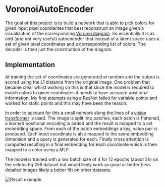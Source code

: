 # VoronoiAutoEncoder

The goal of this project is to build a network that is able to pick colors for given input pixel coordiantes that best reconstruct an image given a visualization of the corresponding [Voronoi diagram](https://en.wikipedia.org/wiki/Voronoi_diagram). So essentially it is as odd (and not very useful) autoencoder that instead of a latent space uses a set of given pixel coordinates
and a corresponding list of colors. The decoder is then just the construction of the diagram. 



## Implementation
At training the set of coordinates are generated at random and the output is scored using the L1 distance from the original image. One problem that became clear whilst working on this is that since the model is required to match colors to given coordinates it needs to have accurate positional information. My first attempts using a ResNet failed for variable points and worked for static points and this may have been the reason. 

In order to account for this a small network along the lines of a [vision transformer](https://arxiv.org/abs/2010.11929) is used. The image is split into patches, each patch is flattened, a learned positional encoding is added and the result is mapped to a set embedding space. From each of the patch embeddings a key, value pair is produced.
Each input coordinate is also mapped to the same embedding dimension and a query is generated for each. Finally cross attention is computed resulting in a final embedding for each coordinate which is then mapped to a color using a MLP.

The model is trained with a low batch size of 4 for 12 epochs (about 2h) on the celeba hq 256 dataset but would likely work as good or better (less detailed images likely a better fit) on other datasets.


![Result example.]("https://github.com/SamGalanakis/VoronoiAutoEncoder/blob/main/result.png")